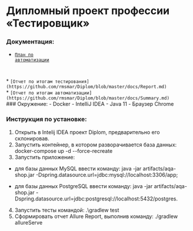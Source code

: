 # Дипломный проект профессии «Тестировщик»

### Документация:

* <code>[План по автоматизации](https://github.com/rmsmar/Diplom/blob/master/docs/Plan.md)
</code>
* <code>[Отчет по итогам тестирования](https://github.com/rmsmar/Diplom/blob/master/docs/Report.md)
</code>
* <code>[Отчет по итогам автоматизации](https://github.com/rmsmar/Diplom/blob/master/docs/Summary.md)
</code>
### Окружение:
-	Docker
-	IntelliJ IDEA
-	Java 11
-	Браузер Chrome

### Инструкция по установке:

1. Открыть в Intelij IDEA проект Diplom, предварительно его склонировав.
2. Запустить контейнер, в котором разворачивается база данных:  docker-compose up -d --force-recreate
3. Запустить приложение:
- для базы данных MySQL ввести команду: java -jar artifacts/aqa-shop.jar -Dspring.datasource.url=jdbc:mysql://localhost:3306/app;


- для базы данных PostgreSQL ввести команду: java -jar artifacts/aqa-shop.jar -Dspring.datasource.url=jdbc:postgresql://localhost:5432/postgres.
4. Запустить тесты командой: .\gradlew test
5. Сформировать отчет Allure Report, выполнив команду:
   ./gradlew allureServe